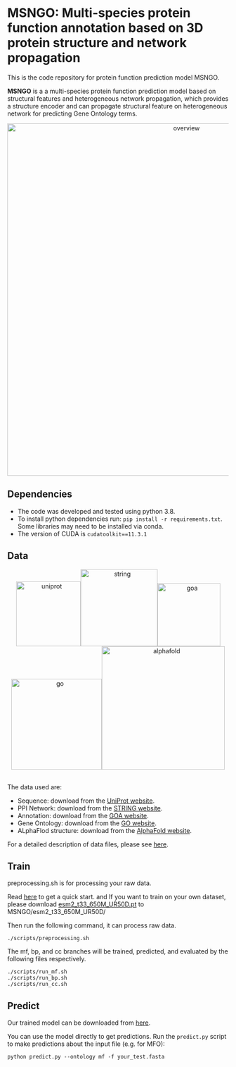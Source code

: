 # MSNGO: Multi-species protein function annotation based on 3D protein structure and network propagation

This is the code repository for protein function prediction model MSNGO. 

**MSNGO** is a a multi-species protein function prediction model based on structural features and heterogeneous network propagation, which provides a structure encoder and can propagate structural feature on heterogeneous network for predicting Gene Ontology terms.

<div align=center><img width="800" alt="overview" src="https://github.com/blingbell/MSNGO/blob/master/images/overview.png"></div>

## Dependencies
* The code was developed and tested using python 3.8.
* To install python dependencies run: `pip install -r requirements.txt`. Some libraries may need to be installed via conda.
* The version of CUDA is `cudatoolkit==11.3.1`

## Data
<div align=center><img width="147" alt="uniprot" src="https://github.com/blingbell/MSNGO/blob/master/images/uniprot.jpg"><img width="175" alt="string" src="https://github.com/blingbell/MSNGO/blob/master/images/string.png"><img width="143" alt="goa" src="https://github.com/blingbell/MSNGO/blob/master/images/goa.png"><img width="206" alt="go" src="https://github.com/blingbell/MSNGO/blob/master/images/go.png"><img width="280" alt="alphafold" src="https://github.com/blingbell/MSNGO/blob/master/images/1724076793413.jpg"></div>

\
The data used are:
* Sequence: download from the [UniProt website](https://www.uniprot.org/).
* PPI Network: download from the [STRING website](https://string-db.org/).
* Annotation: download from the [GOA website](https://www.ebi.ac.uk/GOA/).
* Gene Ontology: download from the [GO website](http://geneontology.org/).
* ALphaFlod structure: download from the [AlphaFold website](https://alphafold.com/).

For a detailed description of data files, please see [here](data/readme.md).


## Train
preprocessing.sh is for processing your raw data. 

Read [here](data/readme.md) to get a quick start. and If you want to train on your own dataset, please download [esm2_t33_650M_UR50D.pt](https://github.com/facebookresearch/esm?tab=readme-ov-file#esmfold) to MSNGO/esm2_t33_650M_UR50D/

Then run the following command, it can process raw data.
```
./scripts/preprocessing.sh
```

The mf, bp, and cc branches will be trained, predicted, and evaluated by the following files respectively.
```
./scripts/run_mf.sh
./scripts/run_bp.sh
./scripts/run_cc.sh
```

## Predict

Our trained model can be downloaded from [here](https://drive.google.com/file/d/1fRZYmTlPFmb6rmMSS87HoqACVm5YsNNR/view?usp=drive_link). 

You can use the model directly to get predictions. Run the `predict.py` script to make predictions about the input file (e.g. for MFO):
```
python predict.py --ontology mf -f your_test.fasta
```

